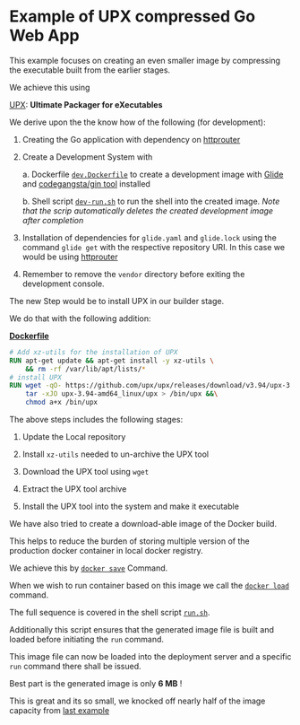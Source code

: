 # Example of UPX compressed Go Web App

This example focuses on creating an even smaller image by compressing the executable built from the earlier stages.

We achieve this using 

[UPX][4]:
**Ultimate Packager for eXecutables**

We derive upon the the know how of the following (for development):

  1. Creating the Go application with dependency on [httprouter][1]

  2. Create a Development System with 

       a. Dockerfile [`dev.Dockerfile`][9] to create a development image with [Glide][2] and [codegangsta/gin tool][3] installed

       b. Shell script [`dev-run.sh`][10] to run the shell into the created image. *Note that the scrip automatically deletes the created development image after completion*

  3. Installation of dependencies for `glide.yaml` and `glide.lock` using the command `glide get` with the respective repository URI. In this case we would be using [httprouter][1]

  4. Remember to remove the `vendor` directory before exiting the development console.

The new Step would be to install UPX in our builder stage.

We do that with the following addition:

[**Dockerfile**][11]

```Dockerfile
# Add xz-utils for the installation of UPX
RUN apt-get update && apt-get install -y xz-utils \
	&& rm -rf /var/lib/apt/lists/*
# install UPX
RUN wget -qO- https://github.com/upx/upx/releases/download/v3.94/upx-3.94-amd64_linux.tar.xz |\
    tar -xJO upx-3.94-amd64_linux/upx > /bin/upx &&\
	chmod a+x /bin/upx
```

The above steps includes the following stages:

 1. Update the Local repository

 2. Install `xz-utils` needed to un-archive the UPX tool

 3. Download the UPX tool using `wget`

 4. Extract the UPX tool archive

 5. Install the UPX tool into the system and make it executable

We have also tried to create a download-able image of the Docker build.

This helps to reduce the burden of storing multiple version of the production docker container in local docker registry.

We achieve this by [`docker save`][6] Command.

When we wish to run container based on this image we call the
[`docker load`][7] command.

The full sequence is covered in the shell script [`run.sh`][12].

Additionally this script ensures that the generated image file is built and loaded before initiating the `run` command.

This image file can now be loaded into the deployment server and a specific `run` command there shall be issued.

Best part is the generated image is only **6 MB** !

This is great and its so small, we knocked off nearly half of the image capacity from [last example][13]

<!---
	These are the Reference Links
-->

 [1]: https://github.com/julienschmidt/httprouter

 [2]: https://github.com/Masterminds/glide

 [3]: https://github.com/codegangsta/gin

 [4]: https://upx.github.io/

 [5]: https://blog.hasura.io/the-ultimate-guide-to-writing-dockerfiles-for-go-web-apps-336efad7012c

 [6]: https://docs.docker.com/engine/reference/commandline/save/

 [7]: https://docs.docker.com/engine/reference/commandline/load/

 [8]: https://docs.docker.com/config/containers/resource_constraints/

 [9]: https://github.com/boseji/dockerPlayground/tree/master/07_UPX_Compress_go_web_app/dev.Dockerfile

 [10]: https://github.com/boseji/dockerPlayground/tree/master/07_UPX_Compress_go_web_app/dev-run.sh

 [11]: https://github.com/boseji/dockerPlayground/tree/master/07_UPX_Compress_go_web_app/Dockerfile

 [12]: https://github.com/boseji/dockerPlayground/tree/master/07_UPX_Compress_go_web_app/run.sh

 [13]: https://github.com/boseji/dockerPlayground/tree/master/06_Multistage-Prod-build-go-web-app

